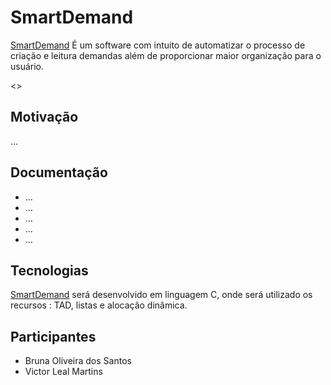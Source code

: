 <div id="Apresentação">
    <h1>SmartDemand</h1>
    <p>
        <a href="https://github.com/SystemOutPrintLeal/ed1-EC-2020-1">SmartDemand</a>
        É um software com intuito de  automatizar  o processo de criação e leitura demandas além de proporcionar maior organização para o usuário. 
    </p>
</div>

<>

<div id="Atributos">
    <h2>Motivação</h2>
    <p>...</p>
    <h2>Documentação</h2>
        <ul>
            <li>...</li>
            <li>...</li>
            <li>...</li>
            <li>...</li>
            <li>...</li>
        </ul>

   <h2>Tecnologias</h2>
    <p>
    <a href="https://github.com/SystemOutPrintLeal/ed1-EC-2020-1">SmartDemand</a>
    será desenvolvido em linguagem C, onde será utilizado os recursos : TAD, listas e alocação dinâmica.</p>

<h2>Participantes</h2>
<ul>
    <li>Bruna Oliveira dos Santos</li> 
    <li>Victor Leal Martins</li> 
</ul>

 
</div>